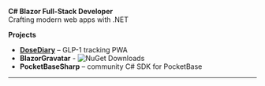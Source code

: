 

 **C# Blazor Full-Stack Developer**  
Crafting modern web apps with .NET


 **Projects**

- **[DoseDiary](https://dosediary.app/)** – GLP-1 tracking PWA
- **BlazorGravatar** - ![NuGet Downloads](https://img.shields.io/nuget/dt/BlazorGravatar?label=NuGet%20Downloads&color=blue) 
- **PocketBaseSharp** – community C# SDK for PocketBase   


---
